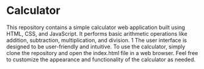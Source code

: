 # Calculator
This repository contains a simple calculator web application built using HTML, CSS, and JavaScript. It performs basic arithmetic operations like addition, subtraction, multiplication, and division. 1  The user interface is designed to be user-friendly and intuitive. To use the calculator, simply clone the repository and open the index.html file in a web browser. Feel free to customize the appearance and functionality of the calculator as needed. 
